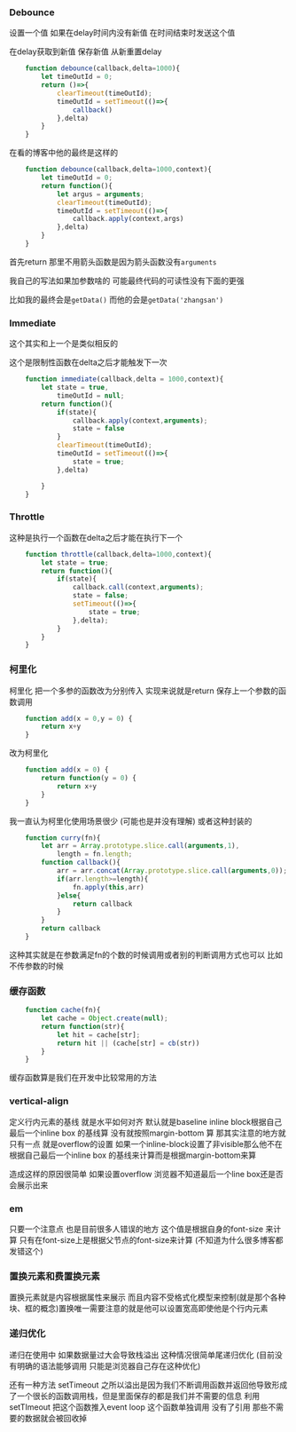 
### Debounce
设置一个值 如果在delay时间内没有新值 在时间结束时发送这个值

在delay获取到新值 保存新值 从新重置delay
```javascript
    function debounce(callback,delta=1000){
        let timeOutId = 0;
        return ()=>{
            clearTimeout(timeOutId);
            timeOutId = setTimeout(()=>{
                callback()
            },delta)
        }
    }
```
在看的博客中他的最终是这样的
```javascript
    function debounce(callback,delta=1000,context){
        let timeOutId = 0;
        return function(){
            let argus = arguments;
            clearTimeout(timeOutId);
            timeOutId = setTimeout(()=>{
                callback.apply(context,args)
            },delta)
        }
    }
```
首先return 那里不用箭头函数是因为箭头函数没有`arguments`

我自己的写法如果加参数啥的 可能最终代码的可读性没有下面的更强

比如我的最终会是`getData()` 而他的会是`getData('zhangsan')`


### Immediate
这个其实和上一个是类似相反的

这个是限制性函数在delta之后才能触发下一次

```javascript
    function immediate(callback,delta = 1000,context){
        let state = true,
            timeOutId = null;
        return function(){
            if(state){
                callback.apply(context,arguments);
                state = false
            }
            clearTimeout(timeOutId);
            timeOutId = setTimeout(()=>{
                state = true;
            },delta)

        }
    }

```

### Throttle
这种是执行一个函数在delta之后才能在执行下一个
```javascript
    function throttle(callback,delta=1000,context){
        let state = true;
        return function(){
            if(state){
                callback.call(context,arguments);
                state = false;
                setTimeout(()=>{
                    state = true;
                },delta);
            }
        }
    }
```




### 柯里化
柯里化 把一个多参的函数改为分别传入
实现来说就是return 保存上一个参数的函数调用
```javascript
    function add(x = 0,y = 0) {
        return x+y
    }
```
改为柯里化
```javascript
    function add(x = 0) {
        return function(y = 0) {
            return x+y
        }
    }
```
我一直认为柯里化使用场景很少 (可能也是并没有理解)
或者这种封装的
```javascript
    function curry(fn){
        let arr = Array.prototype.slice.call(arguments,1),
            length = fn.length;
        function callback(){
            arr = arr.concat(Array.prototype.slice.call(arguments,0));
            if(arr.length>=length){
                fn.apply(this,arr)
            }else{
                return callback
            }
        } 
        return callback 
    }
```
这种其实就是在参数满足fn的个数的时候调用或者别的判断调用方式也可以 比如不传参数的时候
### 缓存函数
```javascript
    function cache(fn){
        let cache = Object.create(null);
        return function(str){
            let hit = cache[str];
            return hit || (cache[str] = cb(str))
        }
    }
```
缓存函数算是我们在开发中比较常用的方法

### vertical-align
定义行内元素的基线 就是水平如何对齐 默认就是baseline
inline block根据自己最后一个inline box 的基线算 没有就按照margin-bottom 算
那其实注意的地方就只有一点 就是overflow的设置 如果一个inline-block设置了非visible那么他不在根据自己最后一个inline box 的基线来计算而是根据margin-bottom来算 

造成这样的原因很简单 如果设置overflow 浏览器不知道最后一个line box还是否会展示出来

### em
只要一个注意点 也是目前很多人错误的地方 这个值是根据自身的font-size 来计算 只有在font-size上是根据父节点的font-size来计算 (不知道为什么很多博客都发错这个)

### 置换元素和费置换元素

置换元素就是内容根据属性来展示 而且内容不受格式化模型来控制(就是那个各种块、框的概念)置换唯一需要注意的就是他可以设置宽高即使他是个行内元素

### 递归优化

递归在使用中 如果数据量过大会导致栈溢出 这种情况很简单尾递归优化 (目前没有明确的语法能够调用 只能是浏览器自己存在这种优化)

还有一种方法 setTimeout
之所以溢出是因为我们不断调用函数并返回他导致形成了一个很长的函数调用栈，但是里面保存的都是我们并不需要的信息
利用setTImeout 把这个函数推入event loop 这个函数单独调用 没有了引用 那些不需要的数据就会被回收掉



